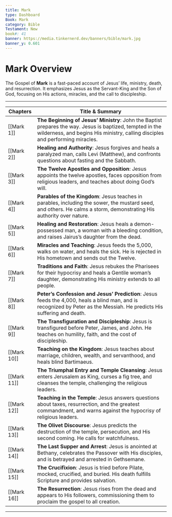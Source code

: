 ```yaml
---
title: Mark
type: Dashboard
Book: Mark
category: Bible
Testament: New
book#: 41
banner: https://media.tinkernerd.dev/banners/bible/mark.jpg
banner_y: 0.601
---
```


# Mark Overview

The Gospel of **Mark** is a fast-paced account of Jesus’ life, ministry, death, and resurrection. It emphasizes Jesus as the Servant-King and the Son of God, focusing on His actions, miracles, and the call to discipleship.

---

| Chapters | Title & Summary |
|----------|-----------------|
| [[Mark 1]] | **The Beginning of Jesus’ Ministry**: John the Baptist prepares the way. Jesus is baptized, tempted in the wilderness, and begins His ministry, calling disciples and performing miracles. |
| [[Mark 2]] | **Healing and Authority**: Jesus forgives and heals a paralyzed man, calls Levi (Matthew), and confronts questions about fasting and the Sabbath. |
| [[Mark 3]] | **The Twelve Apostles and Opposition**: Jesus appoints the twelve apostles, faces opposition from religious leaders, and teaches about doing God’s will. |
| [[Mark 4]] | **Parables of the Kingdom**: Jesus teaches in parables, including the sower, the mustard seed, and others. He calms a storm, demonstrating His authority over nature. |
| [[Mark 5]] | **Healing and Restoration**: Jesus heals a demon-possessed man, a woman with a bleeding condition, and raises Jairus’s daughter from the dead. |
| [[Mark 6]] | **Miracles and Teaching**: Jesus feeds the 5,000, walks on water, and heals the sick. He is rejected in His hometown and sends out the Twelve. |
| [[Mark 7]] | **Traditions and Faith**: Jesus rebukes the Pharisees for their hypocrisy and heals a Gentile woman’s daughter, demonstrating His ministry extends to all people. |
| [[Mark 8]] | **Peter’s Confession and Jesus’ Prediction**: Jesus feeds the 4,000, heals a blind man, and is recognized by Peter as the Messiah. He predicts His suffering and death. |
| [[Mark 9]] | **The Transfiguration and Discipleship**: Jesus is transfigured before Peter, James, and John. He teaches on humility, faith, and the cost of discipleship. |
| [[Mark 10]] | **Teaching on the Kingdom**: Jesus teaches about marriage, children, wealth, and servanthood, and heals blind Bartimaeus. |
| [[Mark 11]] | **The Triumphal Entry and Temple Cleansing**: Jesus enters Jerusalem as King, curses a fig tree, and cleanses the temple, challenging the religious leaders. |
| [[Mark 12]] | **Teaching in the Temple**: Jesus answers questions about taxes, resurrection, and the greatest commandment, and warns against the hypocrisy of religious leaders. |
| [[Mark 13]] | **The Olivet Discourse**: Jesus predicts the destruction of the temple, persecution, and His second coming. He calls for watchfulness. |
| [[Mark 14]] | **The Last Supper and Arrest**: Jesus is anointed at Bethany, celebrates the Passover with His disciples, and is betrayed and arrested in Gethsemane. |
| [[Mark 15]] | **The Crucifixion**: Jesus is tried before Pilate, mocked, crucified, and buried. His death fulfills Scripture and provides salvation. |
| [[Mark 16]] | **The Resurrection**: Jesus rises from the dead and appears to His followers, commissioning them to proclaim the gospel to all creation. |

---

